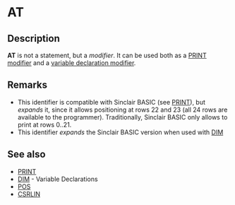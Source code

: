 # AT


## Description

**AT** is not a statement, but a _modifier_.
It can be used both as a [PRINT modifier](print#modifiers.md) and a [variable declaration modifier](dim.md).

## Remarks

* This identifier is compatible with Sinclair BASIC (see [PRINT](print.md)), but _expands_ it, since it allows positioning at rows 22 and 23 (all 24 rows are available to the programmer). Traditionally, Sinclair BASIC only allows to print at rows 0..21.
* This identifier _expands_ the Sinclair BASIC version when used with [DIM](dim.md)

## See also

* [PRINT](print.md)
* [DIM](dim.md) - Variable Declarations
* [POS](library/pos.md)
* [CSRLIN](library/csrlin.md)
